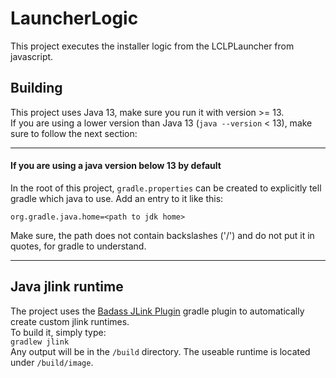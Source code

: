 # LauncherLogic

This project executes the installer logic from the LCLPLauncher from javascript.

## Building
This project uses Java 13, make sure you run it with version >= 13.<br>
If you are using a lower version than Java 13 (`java --version` < 13), make sure to follow the next section:
<hr>

#### If you are using a java version below 13 by default
In the root of this project, `gradle.properties` can be created to explicitly tell gradle which java to use.
Add an entry to it like this:
```
org.gradle.java.home=<path to jdk home>
```
Make sure, the path does not contain backslashes ('/') and do not put it in quotes, for gradle to understand.
<hr>

## Java jlink runtime
The project uses the [Badass JLink Plugin](https://github.com/beryx/badass-jlink-plugin) gradle plugin to automatically create custom jlink runtimes.<br>
To build it, simply type:<br>
`gradlew jlink`<br>
Any output will be in the `/build` directory.
The useable runtime is located under `/build/image`.

